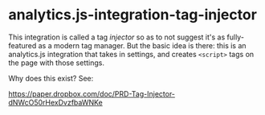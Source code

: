 # analytics.js-integration-tag-injector

This integration is called a tag *injector* so as to not suggest it's as
fully-featured as a modern tag manager. But the basic idea is there: this is an
analytics.js integration that takes in settings, and creates `<script>` tags on
the page with those settings.

Why does this exist? See:

https://paper.dropbox.com/doc/PRD-Tag-Injector-dNWcO50rHexDvzfbaWNKe
